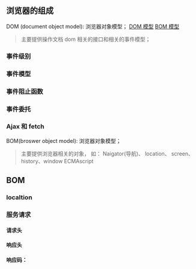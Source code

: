 ## 浏览器的组成

DOM (document object model): 浏览器对象模型；
[DOM 模型](DOM.md)
[BOM 模型](BOM.MD)

> 主要提供操作文档 dom 相关的接口和相关的事件模型；

### 事件级别

### 事件模型

### 事件阻止函数

### 事件委托

### Ajax 和 fetch

BOM(broswer object model): 浏览器对象模型；

> 主要提供浏览器相关的对象， 如： Naigator(导航)、 location、 screen、 history、window
> ECMAscript

## BOM

### localtion

###

### 服务请求

#### 请求头

#### 响应头

#### 响应码：
